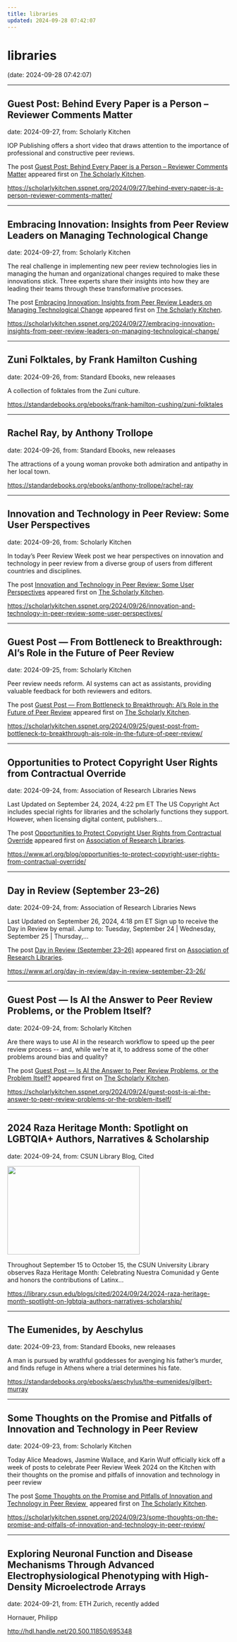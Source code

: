 ```yaml
---
title: libraries
updated: 2024-09-28 07:42:07
---
```


# libraries

(date: 2024-09-28 07:42:07)

---

## Guest Post:  Behind Every Paper is a Person – Reviewer Comments Matter

date: 2024-09-27, from: Scholarly Kitchen

<p>IOP Publishing offers a short video that draws attention to the importance of professional and constructive peer reviews.</p>
<p>The post <a href="https://scholarlykitchen.sspnet.org/2024/09/27/behind-every-paper-is-a-person-reviewer-comments-matter/">Guest Post:  Behind Every Paper is a Person – Reviewer Comments Matter</a> appeared first on <a href="https://scholarlykitchen.sspnet.org">The Scholarly Kitchen</a>.</p>
 

<https://scholarlykitchen.sspnet.org/2024/09/27/behind-every-paper-is-a-person-reviewer-comments-matter/>

---

## Embracing Innovation: Insights from Peer Review Leaders on Managing Technological Change

date: 2024-09-27, from: Scholarly Kitchen

<p>The real challenge in implementing new peer review technologies lies in managing the human and organizational changes required to make these innovations stick. Three experts share their insights into how they are leading their teams through these transformative processes.</p>
<p>The post <a href="https://scholarlykitchen.sspnet.org/2024/09/27/embracing-innovation-insights-from-peer-review-leaders-on-managing-technological-change/">Embracing Innovation: Insights from Peer Review Leaders on Managing Technological Change</a> appeared first on <a href="https://scholarlykitchen.sspnet.org">The Scholarly Kitchen</a>.</p>
 

<https://scholarlykitchen.sspnet.org/2024/09/27/embracing-innovation-insights-from-peer-review-leaders-on-managing-technological-change/>

---

## Zuni Folktales, by Frank Hamilton Cushing

date: 2024-09-26, from: Standard Ebooks, new releaases

A collection of folktales from the Zuni culture. 

<https://standardebooks.org/ebooks/frank-hamilton-cushing/zuni-folktales>

---

## Rachel Ray, by Anthony Trollope

date: 2024-09-26, from: Standard Ebooks, new releaases

The attractions of a young woman provoke both admiration and antipathy in her local town. 

<https://standardebooks.org/ebooks/anthony-trollope/rachel-ray>

---

## Innovation and Technology in Peer Review: Some User Perspectives

date: 2024-09-26, from: Scholarly Kitchen

<p>In today’s Peer Review Week post we hear perspectives on innovation and technology in peer review from a diverse group of users from different countries and disciplines.</p>
<p>The post <a href="https://scholarlykitchen.sspnet.org/2024/09/26/innovation-and-technology-in-peer-review-some-user-perspectives/">Innovation and Technology in Peer Review: Some User Perspectives</a> appeared first on <a href="https://scholarlykitchen.sspnet.org">The Scholarly Kitchen</a>.</p>
 

<https://scholarlykitchen.sspnet.org/2024/09/26/innovation-and-technology-in-peer-review-some-user-perspectives/>

---

## Guest Post — From Bottleneck to Breakthrough: AI’s Role in the Future of Peer Review

date: 2024-09-25, from: Scholarly Kitchen

<p>Peer review needs reform. AI systems can act as assistants, providing valuable feedback for both reviewers and editors.</p>
<p>The post <a href="https://scholarlykitchen.sspnet.org/2024/09/25/guest-post-from-bottleneck-to-breakthrough-ais-role-in-the-future-of-peer-review/">Guest Post &#8212; From Bottleneck to Breakthrough: AI’s Role in the Future of Peer Review</a> appeared first on <a href="https://scholarlykitchen.sspnet.org">The Scholarly Kitchen</a>.</p>
 

<https://scholarlykitchen.sspnet.org/2024/09/25/guest-post-from-bottleneck-to-breakthrough-ais-role-in-the-future-of-peer-review/>

---

## Opportunities to Protect Copyright User Rights from Contractual Override

date: 2024-09-24, from: Association of Research Libraries News

<p>Last Updated on September 24, 2024, 4:22 pm ET The US Copyright Act includes special rights for libraries and the scholarly functions they support. However, when licensing digital content, publishers...</p>
<p>The post <a href="https://www.arl.org/blog/opportunities-to-protect-copyright-user-rights-from-contractual-override/">Opportunities to Protect Copyright User Rights from Contractual Override</a> appeared first on <a href="https://www.arl.org">Association of Research Libraries</a>.</p>
 

<https://www.arl.org/blog/opportunities-to-protect-copyright-user-rights-from-contractual-override/>

---

## Day in Review (September 23–26)

date: 2024-09-24, from: Association of Research Libraries News

<p>Last Updated on September 26, 2024, 4:18 pm ET Sign up to receive the Day in Review by email. Jump to: Tuesday, September 24 &#124; Wednesday, September 25 &#124; Thursday,...</p>
<p>The post <a href="https://www.arl.org/day-in-review/day-in-review-september-23-26/">Day in Review (September 23–26)</a> appeared first on <a href="https://www.arl.org">Association of Research Libraries</a>.</p>
 

<https://www.arl.org/day-in-review/day-in-review-september-23-26/>

---

## Guest Post — Is AI the Answer to Peer Review Problems, or the Problem Itself?

date: 2024-09-24, from: Scholarly Kitchen

<p>Are there ways to use AI in the research workflow to speed up the peer review process -- and, while we're at it, to address some of the other problems around bias and quality?</p>
<p>The post <a href="https://scholarlykitchen.sspnet.org/2024/09/24/guest-post-is-ai-the-answer-to-peer-review-problems-or-the-problem-itself/">Guest Post &#8212; Is AI the Answer to Peer Review Problems, or the Problem Itself?</a> appeared first on <a href="https://scholarlykitchen.sspnet.org">The Scholarly Kitchen</a>.</p>
 

<https://scholarlykitchen.sspnet.org/2024/09/24/guest-post-is-ai-the-answer-to-peer-review-problems-or-the-problem-itself/>

---

## 2024 Raza Heritage Month: Spotlight on LGBTQIA+ Authors, Narratives & Scholarship

date: 2024-09-24, from: CSUN Library Blog, Cited

<div><img width="300" height="200" src="https://library.csun.edu/blogs/cited/wp-content/uploads/sites/4/2024/09/Copy-of-Celebrando-Cultura-739-x-492-px-300x200.png" class="attachment-medium size-medium wp-post-image" alt="" style="margin-bottom: 15px;" decoding="async" fetchpriority="high" srcset="https://library.csun.edu/blogs/cited/wp-content/uploads/sites/4/2024/09/Copy-of-Celebrando-Cultura-739-x-492-px-300x200.png 300w, https://library.csun.edu/blogs/cited/wp-content/uploads/sites/4/2024/09/Copy-of-Celebrando-Cultura-739-x-492-px.png 739w" sizes="(max-width: 300px) 100vw, 300px" /></div>Throughout September 15 to October 15, the CSUN University Library observes Raza Heritage Month: Celebrating Nuestra Comunidad y Gente and honors the contributions of Latinx&#8230; 

<https://library.csun.edu/blogs/cited/2024/09/24/2024-raza-heritage-month-spotlight-on-lgbtqia-authors-narratives-scholarship/>

---

## The Eumenides, by Aeschylus

date: 2024-09-23, from: Standard Ebooks, new releaases

A man is pursued by wrathful goddesses for avenging his father’s murder, and finds refuge in Athens where a trial determines his fate. 

<https://standardebooks.org/ebooks/aeschylus/the-eumenides/gilbert-murray>

---

## Some Thoughts on the Promise and Pitfalls of Innovation and Technology in Peer Review

date: 2024-09-23, from: Scholarly Kitchen

<p>Today Alice Meadows, Jasmine Wallace, and Karin Wulf officially kick off a week of posts to celebrate Peer Review Week 2024 on the Kitchen with their thoughts on the promise and pitfalls of innovation and technology in peer review</p>
<p>The post <a href="https://scholarlykitchen.sspnet.org/2024/09/23/some-thoughts-on-the-promise-and-pitfalls-of-innovation-and-technology-in-peer-review/">Some Thoughts on the Promise and Pitfalls of Innovation and Technology in Peer Review </a> appeared first on <a href="https://scholarlykitchen.sspnet.org">The Scholarly Kitchen</a>.</p>
 

<https://scholarlykitchen.sspnet.org/2024/09/23/some-thoughts-on-the-promise-and-pitfalls-of-innovation-and-technology-in-peer-review/>

---

## Exploring Neuronal Function and Disease Mechanisms Through Advanced Electrophysiological Phenotyping with High-Density Microelectrode Arrays

date: 2024-09-21, from: ETH Zurich, recently added

Hornauer, Philipp 

<http://hdl.handle.net/20.500.11850/695348>

